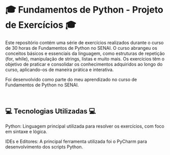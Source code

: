 # 🎓 Fundamentos de Python - Projeto de Exercícios 🎓

Este repositório contém uma série de exercícios realizados durante o curso de 30 horas de Fundamentos de Python no SENAI. O curso abrangeu os conceitos básicos e essenciais da linguagem, como estruturas de repetição (for, while), manipulação de strings, listas e muito mais. Os exercícios têm o objetivo de praticar e consolidar os conhecimentos adquiridos ao longo do curso, aplicando-os de maneira prática e interativa.

Foi desenvolvido como parte do meu aprendizado no curso de Fundamentos de Python no SENAI.

<br>

## 💻 Tecnologias Utilizadas 💻

Python: Linguagem principal utilizada para resolver os exercícios, com foco em sintaxe e lógica.

IDEs e Editores: A principal ferramenta utilizada foi o PyCharm para desenvolvimento dos scripts Python.
